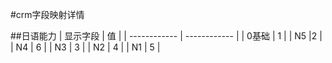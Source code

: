 #crm字段映射详情

##日语能力
    | 显示字段  |  值 |
    | ------------ | ------------ |
    | 0基础  | 1  |
    |  N5 |2   |
    | N4  | 6  |
    |  N3 |  3 |
    | N2  | 4  |
    |  N1 | 5  |